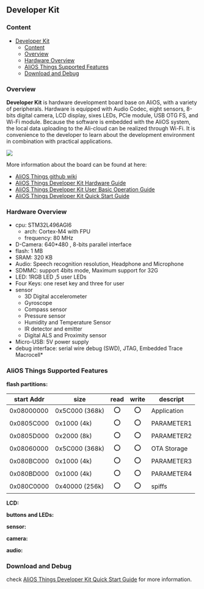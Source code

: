 ## Developer Kit

### Content
- [Developer Kit](#developer-kit)
    - [Content](#content)
    - [Overview](#overview)
    - [Hardware Overview](#hardware-overview)
    - [AliOS Things Supported Features](#alios-things-supported-features)
    - [Download and Debug](#download-and-debug)

### Overview

**Developer Kit** is hardware development board base on AliOS, with a variety of peripherals. Hardware is equipped with Audio Codec, eight sensors, 8-bits digital camera, LCD display, sixes LEDs, PCIe module, USB OTG FS, and Wi-Fi module. Because the software is embedded with the AliOS system, the local data uploading to the Ali-cloud can be realized through Wi-Fi. It is convenience to the developer to learn about the development environment in combination with practical applications.

![](https://img.alicdn.com/tfs/TB122RCtntYBeNjy1XdXXXXyVXa-2373-3121.png)

More information about the board can be found at here:

- [AliOS Things github wiki](https://github.com/alibaba/AliOS-Things/wiki)
- [AliOS Things Developer Kit Hardware Guide](https://github.com/alibaba/AliOS-Things/wiki/AliOS-Things-Developer-Kit-Hardware-Guide)
- [AliOS Things Developer Kit User Basic Operation Guide](https://github.com/alibaba/AliOS-Things/wiki/AliOS-Things-Developer-Kit-User-Basic-Operation-Guide)
- [AliOS Things Developer Kit Quick Start Guide](https://github.com/alibaba/AliOS-Things/wiki/AliOS-Things-Developer-Kit-Quick-Start-Guide)

### Hardware Overview

* cpu: STM32L496AGI6
    * arch: Cortex-M4 with FPU
    * frequency: 80 MHz
* D-Camera: 640*480 , 8-bits parallel interface
* flash: 1 MB
* SRAM: 320 KB
* Audio: Speech recognition resolution, Headphone and Microphone
* SDMMC: support 4bits mode, Maximum support for 32G
* LED: 1RGB LED ,5 user LEDs
* Four Keys: one reset key and three for user
* sensor
    * 3D Digital accelerometer
    * Gyroscope
    * Compass sensor
    * Pressure sensor
    * Humidity and Temperature Sensor
    * IR detector and emitter
    * Digital ALS and Proximity sensor
* Micro-USB: 5V power supply
* debug interface: serial wire debug (SWD), JTAG, Embedded Trace Macrocell*


### AliOS Things Supported Features

**flash partitions:**

|start Addr   |size             |read|write|descript|
|-------------|-----------------|:-:|:-:|-----------|
|0x08000000   |0x5C000 (368k)   |:o:|:o:|Application|
|0x0805C000   |0x1000 (4k)      |:o:|:o:|PARAMETER1 |
|0x0805D000   |0x2000 (8k)      |:o:|:o:|PARAMETER2 |
|0x08060000   |0x5C000 (368k)   |:o:|:o:|OTA Storage|
|0x080BC000   |0x1000 (4k)      |:o:|:o:|PARAMETER3 |
|0x080BD000   |0x1000 (4k)      |:o:|:o:|PARAMETER4 |
|0x080C0000   |0x40000 (256k)   |:o:|:o:|spiffs     |

**LCD:**

**buttons and LEDs:**

**sensor:**

**camera:**

**audio:**

### Download and Debug

check [AliOS Things Developer Kit Quick Start Guide](https://github.com/alibaba/AliOS-Things/wiki/AliOS-Things-Developer-Kit-Quick-Start-Guide#24-%E5%BC%80%E5%A7%8B%E7%83%A7%E5%86%99) for more information.

